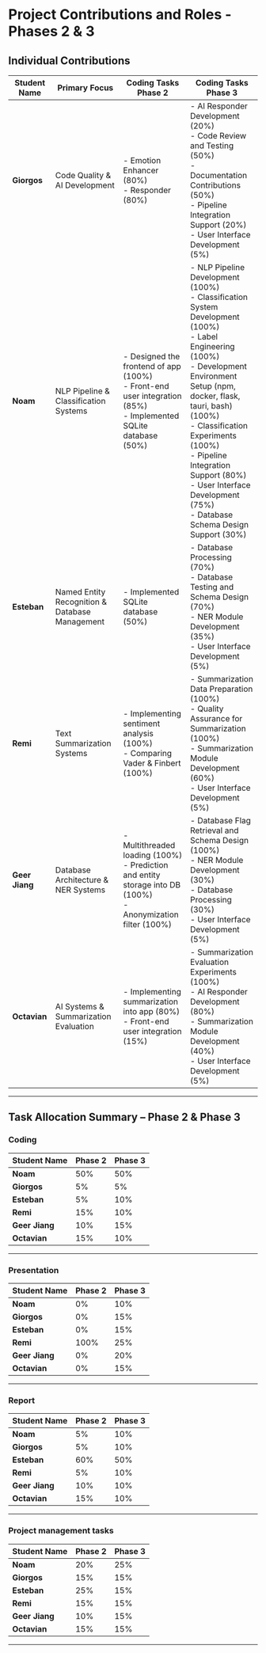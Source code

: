 # Project Contributions and Roles - Phases 2 & 3

## Individual Contributions

| **Student Name**    | **Primary Focus**                              | **Coding Tasks Phase 2**                                                                                                                                                                                                                                     | **Coding Tasks Phase 3**                                                                                                                                                                                                                                                                                             |
| -------------- | ---------------------------------------------- | ------------------------------------------------------------------------------------------------------------------------------------------------------------------------------------------------------------------------------------------------------------------------ | ---------------------------------------------------------------------------------------------------------------------------------------------------------------------------------------------------------------------------------------------------------------------------------------------------------------------- |
| **Giorgos**    | Code Quality & AI Development                  | - Emotion Enhancer (80%)<br>- Responder (80%)                                                                                                                                                                                     | - AI Responder Development (20%)<br>- Code Review and Testing (50%)<br>- Documentation Contributions (50%)<br>- Pipeline Integration Support (20%)<br>- User Interface Development (5%)                                                                                                                                |
| **Noam**       | NLP Pipeline & Classification Systems          | - Designed the frontend of app (100%)<br>- Front-end user integration (85%)<br>- Implemented SQLite database (50%)                                                                                                                 | - NLP Pipeline Development (100%)<br>- Classification System Development (100%)<br>- Label Engineering (100%)<br>- Development Environment Setup (npm, docker, flask, tauri, bash) (100%)<br>- Classification Experiments (100%)<br>- Pipeline Integration Support (80%)<br>- User Interface Development (75%)<br>- Database Schema Design Support (30%) |
| **Esteban**    | Named Entity Recognition & Database Management | - Implemented SQLite database (50%)                                                                                                                                                                                               | - Database Processing (70%)<br>- Database Testing and Schema Design (70%)<br>- NER Module Development (35%)<br>- User Interface Development (5%)                                                                                                                                                                       |
| **Remi**       | Text Summarization Systems                     | - Implementing sentiment analysis (100%)<br>- Comparing Vader & Finbert (100%)                                                                                                                                                      | - Summarization Data Preparation (100%)<br>- Quality Assurance for Summarization (100%)<br>- Summarization Module Development (60%)<br>- User Interface Development (5%)                                                                                                                                               |
| **Geer Jiang** | Database Architecture & NER Systems            | - Multithreaded loading (100%)<br>- Prediction and entity storage into DB (100%)<br>- Anonymization filter (100%)                                                                                                                   | - Database Flag Retrieval and Schema Design (100%)<br>- NER Module Development (30%)<br>- Database Processing (30%)<br>- User Interface Development (5%)                                                                                                                                                               |
| **Octavian**   | AI Systems & Summarization Evaluation          | - Implementing summarization into app (80%)<br>- Front-end user integration (15%)                                                                                                                                                    | - Summarization Evaluation Experiments (100%)<br>- AI Responder Development (80%)<br>- Summarization Module Development (40%)<br>- User Interface Development (5%)                                                                                                                                                     |

---
## Task Allocation Summary – Phase 2 & Phase 3

### Coding

| **Student Name**     | **Phase 2** | **Phase 3** |
|-----------------|-------------|-------------|
| **Noam**        | 50%         | 50%         |
| **Giorgos**     | 5%          | 5%          |
| **Esteban**     | 5%          | 10%         |
| **Remi**        | 15%         | 10%         |
| **Geer Jiang**  | 10%         | 15%         |
| **Octavian**    | 15%         | 10%         |

---

### Presentation

| **Student Name**     | **Phase 2** | **Phase 3** |
|-----------------|-------------|-------------|
| **Noam**        | 0%          | 10%         |
| **Giorgos**     | 0%          | 15%         |
| **Esteban**     | 0%          | 15%         |
| **Remi**        | 100%        | 25%         |
| **Geer Jiang**  | 0%          | 20%         |
| **Octavian**    | 0%          | 15%         |

---

### Report

| **Student Name**     | **Phase 2** | **Phase 3** |
|-----------------|-------------|-------------|
| **Noam**        | 5%          | 10%         |
| **Giorgos**     | 5%          | 10%         |
| **Esteban**     | 60%         | 50%         |
| **Remi**        | 5%          | 10%         |
| **Geer Jiang**  | 10%         | 10%         |
| **Octavian**    | 15%         | 10%         |

---

### Project management tasks

| **Student Name**     | **Phase 2** | **Phase 3** |
|-----------------|-------------|-------------|
| **Noam**        | 20%         | 25%         |
| **Giorgos**     | 15%         | 15%         |
| **Esteban**     | 25%         | 15%         |
| **Remi**        | 15%         | 15%         |
| **Geer Jiang**  | 10%         | 15%         |
| **Octavian**    | 15%         | 15%         |

---
